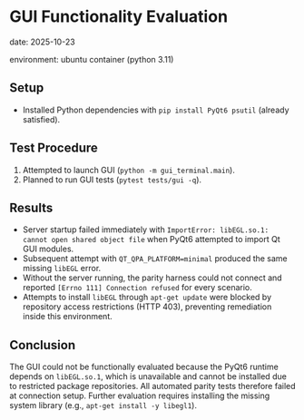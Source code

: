 # GUI Functionality Evaluation

date: 2025-10-23

environment: ubuntu container (python 3.11)

## Setup
- Installed Python dependencies with `pip install PyQt6 psutil` (already satisfied).

## Test Procedure
1. Attempted to launch GUI (`python -m gui_terminal.main`).
2. Planned to run GUI tests (`pytest tests/gui -q`).

## Results
- Server startup failed immediately with `ImportError: libEGL.so.1: cannot open shared object file` when PyQt6 attempted to import Qt GUI modules.
- Subsequent attempt with `QT_QPA_PLATFORM=minimal` produced the same missing `libEGL` error.
- Without the server running, the parity harness could not connect and reported `[Errno 111] Connection refused` for every scenario.
- Attempts to install `libEGL` through `apt-get update` were blocked by repository access restrictions (HTTP 403), preventing remediation inside this environment.

## Conclusion
The GUI could not be functionally evaluated because the PyQt6 runtime depends on `libEGL.so.1`, which is unavailable and cannot be installed due to restricted package repositories. All automated parity tests therefore failed at connection setup. Further evaluation requires installing the missing system library (e.g., `apt-get install -y libegl1`).
